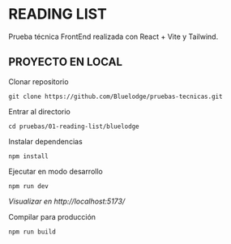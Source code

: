 # READING LIST

Prueba técnica FrontEnd realizada con React + Vite y Tailwind.

## PROYECTO EN LOCAL

Clonar repositorio

```
git clone https://github.com/Bluelodge/pruebas-tecnicas.git
```

Entrar al directorio
```
cd pruebas/01-reading-list/bluelodge
```

Instalar dependencias
```
npm install
```

Ejecutar en modo desarrollo
```
npm run dev
```
*Visualizar en http://localhost:5173/*

Compilar para producción
```
npm run build
```
